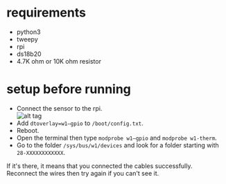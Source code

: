 # requirements
- python3
- tweepy  
- rpi
- ds18b20
- 4.7K ohm or 10K ohm resistor

# setup before running
- Connect the sensor to the rpi.  
![alt tag](https://cdn1.imggmi.com/uploads/2019/2/7/0b6cd6047c213e7c06d3baf5928de3da-full.png "circuit")
- Add ```dtoverlay=w1–gpio``` to ```/boot/config.txt```.
- Reboot.
- Open the terminal then type ```modprobe w1–gpio``` and ```modprobe w1-therm```.
- Go to the folder ```/sys/bus/w1/devices``` and look for a folder starting with ```28-XXXXXXXXXXXX```.

If it's there, it means that you connected the cables successfully.  
Reconnect the wires then try again if you can't see it.
